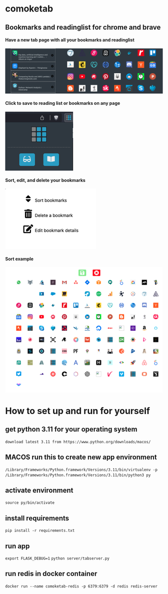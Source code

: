# comoketab 

## Bookmarks and readinglist for chrome and brave

#### Have a new tab page with all your bookmarks and readinglist

![comoketab](comoketab_page.png)

#### Click to save to reading list or bookmarks on any page

![comoketab](comoketab.png)

#### Sort, edit, and delete your bookmarks

![comoketab](comoketab_features.png)

#### Sort example

![comoketab](comoketab_sort.png)

# How to set up and run for yourself

## get python 3.11 for your operating system
`download latest 3.11 from https://www.python.org/downloads/macos/`

## MACOS run this to create new app environment
`/Library/Frameworks/Python.framework/Versions/3.11/bin/virtualenv -p /Library/Frameworks/Python.framework/Versions/3.11/bin/python3 py`

## activate environment
`source py/bin/activate`

## install requirements
`pip install -r requirements.txt`

## run app
`export FLASK_DEBUG=1`
`python server/tabserver.py`

## run redis in docker container
`docker run --name comoketab-redis -p 6379:6379 -d redis redis-server`